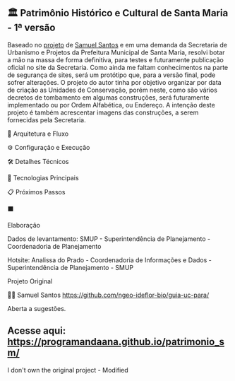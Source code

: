 ## 🏛️ Patrimônio Histórico e Cultural de Santa Maria - 1ª versão

Baseado no <a href="https://ngeo-ideflor-bio.github.io/guia-uc-para/">projeto</a> de <a href="https://github.com/samuel-c-santos"> Samuel Santos</a> e em uma demanda da Secretaria de Urbanismo e Projetos da Prefeitura Municipal de Santa Maria, resolvi botar a mão na massa de forma definitiva, para testes e futuramente publicação oficial no site da Secretaria. Como ainda me faltam conhecimentos na parte de segurança de sites, será um protótipo que, para a versão final, pode sofrer alterações.
O projeto do autor tinha por objetivo organizar por data de criação as Unidades de Conservação, porém neste, como são vários decretos de tombamento em algumas construções, será futuramente implementado ou por Ordem Alfabética, ou Endereço.
A intenção deste projeto é também acrescentar imagens das construções, a serem fornecidas pela Secretaria.


🚀 Arquitetura e Fluxo

⚙️ Configuração e Execução

🛠️ Detalhes Técnicos

🧰 Tecnologias Principais

📋 Próximos Passos

  ⬛

Elaboração

Dados de levantamento: SMUP - Superintendência de Planejamento - Coordenadoria de Planejamento

Hotsite: Analissa do Prado - Coordenadoria de Informações e Dados - Superintendência de Planejamento - SMUP


Projeto Original

🧑‍💻 Samuel Santos https://github.com/ngeo-ideflor-bio/guia-uc-para/

Aberta a sugestões.

## Acesse aqui: https://programandaana.github.io/patrimonio_sm/

I don't own the original project - Modified

